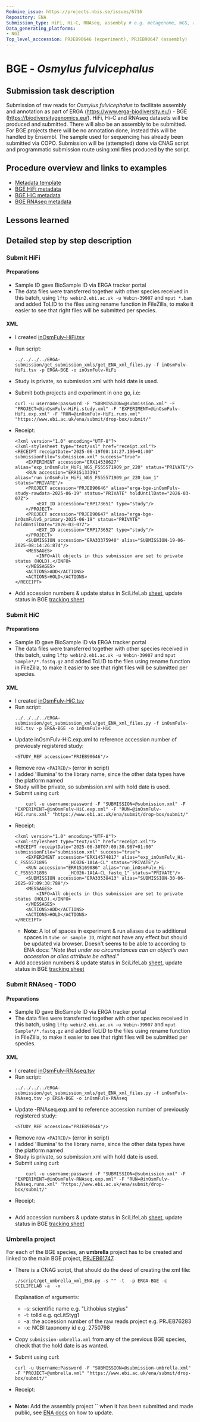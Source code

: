 ```yaml
---
Redmine_issue: https://projects.nbis.se/issues/6716
Repository: ENA
Submission_type: HiFi, Hi-C, RNAseq, assembly # e.g. metagenome, WGS, assembly, - IF RELEVANT
Data_generating_platforms:
- NGI
Top_level_acccession: PRJEB90646 (experiment), PRJEB90647 (assembly)
---
```


# BGE - *Osmylus fulvicephalus*

## Submission task description
Submission of raw reads for *Osmylus fulvicephalus* to facilitate assembly and annotation as part of ERGA (https://www.erga-biodiversity.eu/) - BGE (https://biodiversitygenomics.eu/). HiFi, Hi-C and RNAseq datasets will be produced and submitted. There will also be an assembly to be submitted. For BGE projects there will be no annotation done, instead this will be handled by Ensembl. The sample used for sequencing has already been submitted via COPO.
Submission will be (attempted) done via CNAG script and programmatic submission route using xml files produced by the script.

## Procedure overview and links to examples

* [Metadata template](./data/BGE-Osmylus-fulvicephalus-metadata.xlsx)
* [BGE HiFi metadata](./data/inOsmFulv-HiFi.tsv)
* [BGE HiC metadata](./data/inOsmFulv-HiC.tsv)
* [BGE RNAseq metadata](./data/inOsmFulv-RNAseq.tsv)

## Lessons learned
<!-- What went well? What did not went so well? What would you have done differently? -->

## Detailed step by step description

### Submit HiFi
#### Preparations
* Sample ID gave BioSample ID via ERGA tracker portal
* The data files were transferred together with other species received in this batch, using `lftp webin2.ebi.ac.uk -u Webin-39907` and `mput *.bam` and added ToLID to the files using rename function in FileZilla, to make it easier to see that right files will be submitted per species.
#### XML
* I created [inOsmFulv-HiFi.tsv](./data/inOsmFulv-HiFi.tsv)
* Run script:
    ```
    ../../../../ERGA-submission/get_submission_xmls/get_ENA_xml_files.py -f inOsmFulv-HiFi.tsv -p ERGA-BGE -o inOsmFulv-HiFi
    ```

* Study is private, so submission.xml with hold date is used.

* Submit both projects and experiment in one go, i.e:
    ```
    curl -u username:password -F "SUBMISSION=@submission.xml" -F "PROJECT=@inOsmFulv-HiFi.study.xml" -F "EXPERIMENT=@inOsmFulv-HiFi.exp.xml" -F "RUN=@inOsmFulv-HiFi.runs.xml" "https://www.ebi.ac.uk/ena/submit/drop-box/submit/"
    ```
* Receipt:
    ```
    <?xml version="1.0" encoding="UTF-8"?>
    <?xml-stylesheet type="text/xsl" href="receipt.xsl"?>
    <RECEIPT receiptDate="2025-06-19T08:14:27.196+01:00" submissionFile="submission.xml" success="true">
        <EXPERIMENT accession="ERX14538627" alias="exp_inOsmFulv_HiFi_WGS_FS55571909_pr_220" status="PRIVATE"/>
        <RUN accession="ERR15133391" alias="run_inOsmFulv_HiFi_WGS_FS55571909_pr_220_bam_1" status="PRIVATE"/>
        <PROJECT accession="PRJEB90646" alias="erga-bge-inOsmFulv-study-rawdata-2025-06-19" status="PRIVATE" holdUntilDate="2026-03-07Z">
            <EXT_ID accession="ERP173651" type="study"/>
        </PROJECT>
        <PROJECT accession="PRJEB90647" alias="erga-bge-inOsmFulv5_primary-2025-06-19" status="PRIVATE" holdUntilDate="2026-03-07Z">
            <EXT_ID accession="ERP173652" type="study"/>
        </PROJECT>
        <SUBMISSION accession="ERA33375940" alias="SUBMISSION-19-06-2025-08:14:26:874"/>
        <MESSAGES>
            <INFO>All objects in this submission are set to private status (HOLD).</INFO>
        </MESSAGES>
        <ACTIONS>ADD</ACTIONS>
        <ACTIONS>HOLD</ACTIONS>
    </RECEIPT>    
    ```
* Add accession numbers & update status in SciLifeLab [sheet](https://docs.google.com/spreadsheets/d/1mSuL_qGffscer7G1FaiEOdyR68igscJB0CjDNSCNsvg/), update status in BGE [tracking sheet](https://docs.google.com/spreadsheets/d/1IXEyg-XZfwKOtXBHAyJhJIqkmwHhaMn5uXd8GyXHSpY/)

### Submit HiC
#### Preparations
* Sample ID gave BioSample ID via ERGA tracker portal
* The data files were transferred together with other species received in this batch, using `lftp webin2.ebi.ac.uk -u Webin-39907` and `mput Sample*/*.fastq.gz` and added ToLID to the files using rename function in FileZilla, to make it easier to see that right files will be submitted per species.

#### XML
* I created [inOsmFulv-HiC.tsv](./data/inOsmFulv-HiC.tsv)
* Run script:
    ```
    ../../../../ERGA-submission/get_submission_xmls/get_ENA_xml_files.py -f inOsmFulv-HiC.tsv -p ERGA-BGE -o inOsmFulv-HiC
    ```
* Update inOsmFulv-HiC.exp.xml to reference accession number of previously registered study:
    ```
    <STUDY_REF accession="PRJEB90646"/>
    ```
* Remove row `<PAIRED/>` (error in script)
* I added 'Illumina' to the library name, since the other data types have the platform named
* Study will be private, so submission.xml with hold date is used.
* Submit using curl:
    ```
        curl -u username:password -F "SUBMISSION=@submission.xml" -F "EXPERIMENT=@inOsmFulv-HiC.exp.xml" -F "RUN=@inOsmFulv-HiC.runs.xml" "https://www.ebi.ac.uk/ena/submit/drop-box/submit/"
    ```
* Receipt:
    ```
    <?xml version="1.0" encoding="UTF-8"?>
    <?xml-stylesheet type="text/xsl" href="receipt.xsl"?>
    <RECEIPT receiptDate="2025-06-30T07:09:30.987+01:00" submissionFile="submission.xml" success="true">
        <EXPERIMENT accession="ERX14574817" alias="exp_inOsmFulv_Hi-C_FS55571895        _HC026-1A1A-CL" status="PRIVATE"/>
        <RUN accession="ERR15169086" alias="run_inOsmFulv_Hi-C_FS55571895        _HC026-1A1A-CL_fastq_1" status="PRIVATE"/>
        <SUBMISSION accession="ERA33538413" alias="SUBMISSION-30-06-2025-07:09:30:789"/>
        <MESSAGES>
            <INFO>All objects in this submission are set to private status (HOLD).</INFO>
        </MESSAGES>
        <ACTIONS>ADD</ACTIONS>
        <ACTIONS>HOLD</ACTIONS>
    </RECEIPT>
    ```
    * **Note:** A lot of spaces in experiment & run aliases due to additional spaces in `tube or sample ID`, might not have any effect but should be updated via browser. Doesn't seems to be able to according to ENA docs: "*Note that under no circumstances can an object’s own accession or alias attribute be edited.*"
* Add accession numbers & update status in SciLifeLab [sheet](https://docs.google.com/spreadsheets/d/1mSuL_qGffscer7G1FaiEOdyR68igscJB0CjDNSCNsvg/), update status in BGE [tracking sheet](https://docs.google.com/spreadsheets/d/1IXEyg-XZfwKOtXBHAyJhJIqkmwHhaMn5uXd8GyXHSpY/)

### Submit RNAseq - **TODO**
#### Preparations
* Sample ID gave BioSample ID via ERGA tracker portal
* The data files were transferred together with other species received in this batch, using `lftp webin2.ebi.ac.uk -u Webin-39907` and `mput Sample*/*.fastq.gz` and added ToLID to the files using rename function in FileZilla, to make it easier to see that right files will be submitted per species.

#### XML
* I created [inOsmFulv-RNAseq.tsv](./data/inOsmFulv-RNAseq.tsv)
* Run script:
    ```
    ../../../../ERGA-submission/get_submission_xmls/get_ENA_xml_files.py -f inOsmFulv-RNAseq.tsv -p ERGA-BGE -o inOsmFulv-RNAseq
    ```
* Update -RNAseq.exp.xml to reference accession number of previously registered study:
    ```
    <STUDY_REF accession="PRJEB90646"/>
    ```
* Remove row `<PAIRED/>` (error in script)
* I added 'Illumina' to the library name, since the other data types have the platform named
* Study is private, so submission.xml with hold date is used.
* Submit using curl:
    ```
        curl -u username:password -F "SUBMISSION=@submission.xml" -F "EXPERIMENT=@inOsmFulv-RNAseq.exp.xml" -F "RUN=@inOsmFulv-RNAseq.runs.xml" "https://www.ebi.ac.uk/ena/submit/drop-box/submit/"
    ```
* Receipt:
    ```

    ```
* Add accession numbers & update status in SciLifeLab [sheet](https://docs.google.com/spreadsheets/d/1mSuL_qGffscer7G1FaiEOdyR68igscJB0CjDNSCNsvg/), update status in BGE [tracking sheet](https://docs.google.com/spreadsheets/d/1IXEyg-XZfwKOtXBHAyJhJIqkmwHhaMn5uXd8GyXHSpY/)

### Umbrella project
For each of the BGE species, an **umbrella** project has to be created and linked to the main BGE project, [PRJEB61747](https://www.ebi.ac.uk/ena/browser/view/PRJEB61747).

* There is a CNAG script, that should do the deed of creating the xml file:
    ```
    ./script/get_umbrella_xml_ENA.py -s "" -t  -p ERGA-BGE -c SCILIFELAB -a  -x 
    ```
    Explanation of arguments:
    * -s: scientific name e.g. "Lithobius stygius"
    * -t: tolId e.g. qcLitStyg1
    * -a: the accession number of the raw reads project e.g. PRJEB76283
    * -x: NCBI taxonomy id e.g. 2750798

* Copy `submission-umbrella.xml` from any of the previous BGE species, check that the hold date is as wanted.
* Submit using curl:
    ```
    curl -u Username:Password -F "SUBMISSION=@submission-umbrella.xml" -F "PROJECT=@umbrella.xml" "https://www.ebi.ac.uk/ena/submit/drop-box/submit/"
    ```
* Receipt:
    ```
    
    ```
* **Note:** Add the assembly project `` when it has been submitted and made public, see [ENA docs](https://ena-docs.readthedocs.io/en/latest/faq/umbrella.html#adding-children-to-an-umbrella) on how to update.
